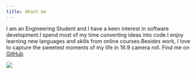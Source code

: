 ```yaml
---
title: About me
---
```


I am an Engineering Student and I have a keen interest in software development.I spend most of my time converting ideas into code.I enjoy learning new languages and skills from online courses.Besides work, I love to capture the sweetest moments of my life in 16:9 camera roll.
Find me on [GitHub](https://github.com/piyush97) 

<img src="https://avatars1.githubusercontent.com/u/18229627?s=400&u=60261c3795fb9e0fc3c15a8d9a6d9a29ff0f2498&v=4">
